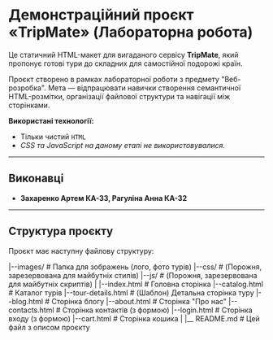 # Демонстраційний проєкт «TripMate» (Лабораторна робота)

Це статичний HTML-макет для вигаданого сервісу **TripMate**, який пропонує готові тури до складних для самостійної подорожі країн.

Проєкт створено в рамках лабораторної роботи з предмету "Веб-розробка". Мета — відпрацювати навички створення семантичної HTML-розмітки, організації файлової структури та навігації між сторінками.

**Використані технології:**
* Тільки чистий `HTML`
* *CSS та JavaScript на даному етапі не використовувалися.*

---

## Виконавці

* **Захаренко Артем КА-33, Рагуліна Анна КА-32** 

---

## Структура проєкту

Проєкт має наступну файлову структуру:

|--images/ # Папка для зображень (лого, фото турів) 
|--css/ # (Порожня, зарезервована для майбутніх стилів) 
|--js/ # (Порожня, зарезервована для майбутніх скриптів) 
| 
|--index.html # Головна сторінка 
|--catalog.html # Каталог турів 
|--tour-details.html # (Шаблон) Детальна сторінка туру 
|--blog.html # Сторінка блогу 
|--about.html # Сторінка "Про нас" 
|--contacts.html # Сторінка контактів (з формою) 
|--login.html # Сторінка входу (з формою) 
|--cart.html # Сторінка кошика 
|
|__ README.md # Цей файл з описом проєкту
